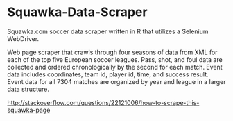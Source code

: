 # Squawka-Data-Scraper
Squawka.com soccer data scraper written in R that utilizes a Selenium WebDriver.

Web page scraper that crawls through four seasons of data from XML for each of the top five European soccer leagues. Pass, shot, and foul data are collected and ordered chronologically by the second for each match. Event data includes coordinates, team id, player id, time, and success result. Event data for all 7304 matches are organized by year and league in a larger data structure.


http://stackoverflow.com/questions/22121006/how-to-scrape-this-squawka-page
